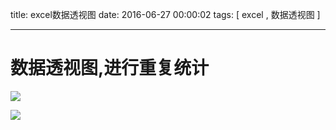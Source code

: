 title: excel数据透视图
date: 2016-06-27 00:00:02
tags: [ excel , 数据透视图 ]


---


# 数据透视图,进行重复统计
![]( http://7xnbs3.com1.z0.glb.clouddn.com/16-7-9/8144628.jpg)
<!--
-->



![]( http://7xnbs3.com1.z0.glb.clouddn.com/16-7-9/25675004.jpg)
<!--
-->



<!-- more -->
